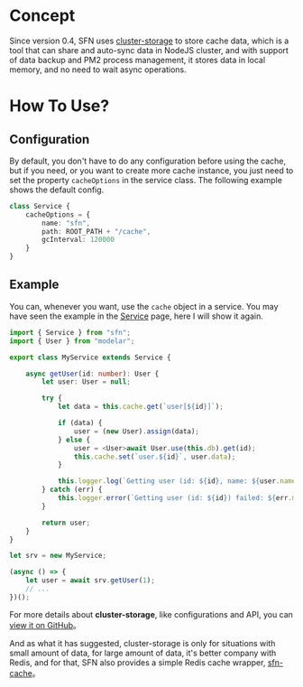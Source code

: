 <!-- title: Cache; order: 12 -->
# Concept

Since version 0.4, SFN uses
[cluster-storage](https://github.com/hyurl/cluster-storage) to store cache data,
which is a tool that can share and auto-sync data in NodeJS cluster, and with 
support of data backup and PM2 process management, it stores data in local 
memory, and no need to wait async operations.

# How To Use?

## Configuration

By default, you don't have to do any configuration before using the cache, but 
if you need, or you want to create more cache instance, you just need to set the
property `cacheOptions` in the service class. The following example shows the 
default config.

```typescript
class Service {
    cacheOptions = {
        name: "sfn",
        path: ROOT_PATH + "/cache",
        gcInterval: 120000
    }
}
```

## Example

You can, whenever you want, use the `cache` object in a service. You may have 
seen the example in the [Service](./service) page, here I will show it again.

```typescript
import { Service } from "sfn";
import { User } from "modelar";

export class MyService extends Service {

    async getUser(id: number): User {
        let user: User = null;

        try {
            let data = this.cache.get(`user[${id}]`);

            if (data) {
                user = (new User).assign(data);
            } else {
                user = <User>await User.use(this.db).get(id);
                this.cache.set(`user.${id}`, user.data);
            }

            this.logger.log(`Getting user (id: ${id}, name: ${user.name}) succeed.`);
        } catch (err) {
            this.logger.error(`Getting user (id: ${id}) failed: ${err.message}.`);
        }

        return user;
    }
}

let srv = new MyService;

(async () => {
    let user = await srv.getUser(1);
    // ...
})();
```

For more details about **cluster-storage**, like configurations and API, you can
[view it on GitHub](https://github.com/hyurl/sfn-cache)。

And as what it has suggested, cluster-storage is only for situations with small 
amount of data, for large amount of data, it's better company with Redis, and 
for that, SFN also provides a simple Redis cache wrapper, 
[sfn-cache](https://github.com/hyurl/sfn-cache)。